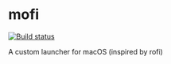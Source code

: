 # mofi
[![Build status](https://build.appcenter.ms/v0.1/apps/503a6302-c493-428d-b9be-e1edecae5c12/branches/master/badge)](https://appcenter.ms)

A custom launcher for macOS (inspired by rofi)
